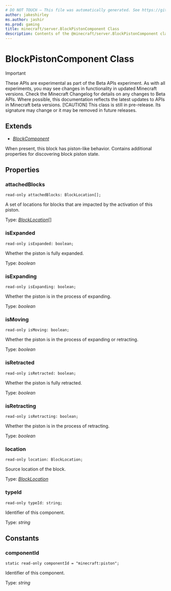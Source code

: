 ```yaml
---
# DO NOT TOUCH — This file was automatically generated. See https://github.com/mojang/minecraftapidocsgenerator to modify descriptions, examples, etc.
author: jakeshirley
ms.author: jashir
ms.prod: gaming
title: minecraft/server.BlockPistonComponent Class
description: Contents of the @minecraft/server.BlockPistonComponent class.
---
```

# BlockPistonComponent Class
>[!IMPORTANT]
>These APIs are experimental as part of the Beta APIs experiment. As with all experiments, you may see changes in functionality in updated Minecraft versions. Check the Minecraft Changelog for details on any changes to Beta APIs. Where possible, this documentation reflects the latest updates to APIs in Minecraft beta versions.
> [!CAUTION]
> This class is still in pre-release.  Its signature may change or it may be removed in future releases.

## Extends
- [*BlockComponent*](BlockComponent.md)

When present, this block has piston-like behavior. Contains additional properties for discovering block piston state.

## Properties

### **attachedBlocks**
`read-only attachedBlocks: BlockLocation[];`

A set of locations for blocks that are impacted by the activation of this piston.

Type: [*BlockLocation*](BlockLocation.md)[]

### **isExpanded**
`read-only isExpanded: boolean;`

Whether the piston is fully expanded.

Type: *boolean*

### **isExpanding**
`read-only isExpanding: boolean;`

Whether the piston is in the process of expanding.

Type: *boolean*

### **isMoving**
`read-only isMoving: boolean;`

Whether the piston is in the process of expanding or retracting.

Type: *boolean*

### **isRetracted**
`read-only isRetracted: boolean;`

Whether the piston is fully retracted.

Type: *boolean*

### **isRetracting**
`read-only isRetracting: boolean;`

Whether the piston is in the process of retracting.

Type: *boolean*

### **location**
`read-only location: BlockLocation;`

Source location of the block.

Type: [*BlockLocation*](BlockLocation.md)

### **typeId**
`read-only typeId: string;`

Identifier of this component.

Type: *string*

## Constants

### **componentId**
`static read-only componentId = "minecraft:piston";`

Identifier of this component.

Type: *string*
